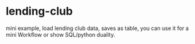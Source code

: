 # lending-club
mini example, load lending club data, saves as table, you can use it for a mini Workflow or show SQL/python duality.

